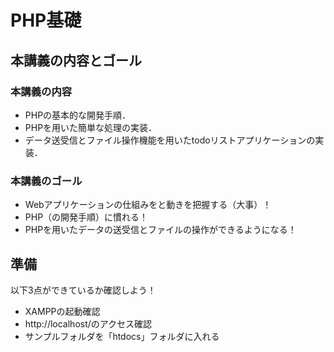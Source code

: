 # PHP基礎


## 本講義の内容とゴール

### 本講義の内容

- PHPの基本的な開発手順．
- PHPを用いた簡単な処理の実装．
- データ送受信とファイル操作機能を用いたtodoリストアプリケーションの実装．

### 本講義のゴール

- Webアプリケーションの仕組みをと動きを把握する（大事）！
- PHP（の開発手順）に慣れる！
- PHPを用いたデータの送受信とファイルの操作ができるようになる！


## 準備

以下3点ができているか確認しよう！

- XAMPPの起動確認
- http://localhost/のアクセス確認
- サンプルフォルダを「htdocs」フォルダに入れる
